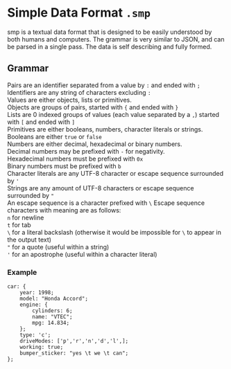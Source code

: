 # Simple Data Format `.smp`
smp is a textual data format that is designed to be easily understood by both humans and computers.
The grammar is very similar to JSON, and can be parsed in a single pass. The data is self describing
and fully formed.

## Grammar
Pairs are an identifier separated from a value by `:` and ended with `;`  
Identifiers are any string of characters excluding `:`  
Values are either objects, lists or primitives.  
Objects are groups of pairs, started with `{` and ended with `}`  
Lists are 0 indexed groups of values (each value separated by a `,`) started with `[` and ended with `]`  
Primitives are either booleans, numbers, character literals or strings.  
Booleans are either `true` or `false`  
Numbers are either decimal, hexadecimal or binary numbers.  
Decimal numbers may be prefixed with `-` for negativity.  
Hexadecimal numbers must be prefixed with `0x`  
Binary numbers must be prefixed with `b`  
Character literals are any UTF-8 character or escape sequence surrounded by `'`  
Strings are any amount of UTF-8 characters or escape sequence surrounded by `"`  
An escape sequence is a character prefixed with `\` 
Escape sequence characters with meaning are as follows:  
`n` for newline  
`t` for tab   
`\` for a literal backslash (otherwise it would be impossible for `\` to appear in the output text)  
`"` for a quote (useful within a string)  
`'` for an apostrophe (useful within a character literal)

### Example
```
car: {
    year: 1998;
	model: "Honda Accord";
	engine: {
		cylinders: 6;
		name: "VTEC";
		mpg: 14.834;
	};
	type: 'c';
	driveModes: ['p','r','n','d','l',];
	working: true;
	bumper_sticker: "yes \t we \t can";
};
```
